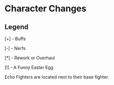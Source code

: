 # Character Changes

## Legend

[+] - Buffs

[-] - Nerfs

[*] - Rework or Overhaul

[!] - A Funny Easter Egg

Echo Fighters are located next to their base fighter.
